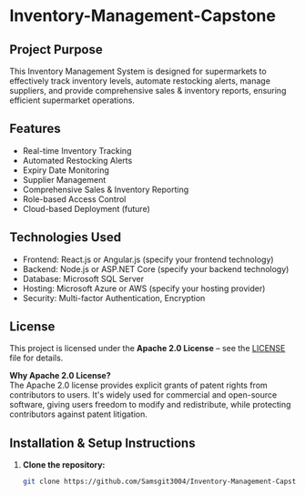 # Inventory-Management-Capstone

##  Project Purpose
This Inventory Management System is designed for supermarkets to effectively track inventory levels, automate restocking alerts, manage suppliers, and provide comprehensive sales & inventory reports, ensuring efficient supermarket operations.

##  Features
- Real-time Inventory Tracking
- Automated Restocking Alerts
- Expiry Date Monitoring
- Supplier Management
- Comprehensive Sales & Inventory Reporting
- Role-based Access Control
- Cloud-based Deployment (future)

##  Technologies Used
- Frontend: React.js or Angular.js (specify your frontend technology)
- Backend: Node.js or ASP.NET Core (specify your backend technology)
- Database: Microsoft SQL Server
- Hosting: Microsoft Azure or AWS (specify your hosting provider)
- Security: Multi-factor Authentication, Encryption


##  License

This project is licensed under the **Apache 2.0 License** – see the [LICENSE](LICENSE) file for details.

**Why Apache 2.0 License?**  
The Apache 2.0 license provides explicit grants of patent rights from contributors to users. It's widely used for commercial and open-source software, giving users freedom to modify and redistribute, while protecting contributors against patent litigation.


##  Installation & Setup Instructions
1. **Clone the repository:**
   ```bash
   git clone https://github.com/Samsgit3004/Inventory-Management-Capstone.git

